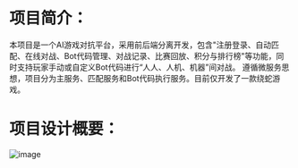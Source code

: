 # 项目简介：
本项目是一个AI游戏对抗平台，采用前后端分离开发，包含"注册登录、自动匹配、在线对战、Bot代码管理、对战记录、比赛回放、积分与排行榜"等功能，同时支持玩家手动或自定义Bot代码进行“人人、人机、机器”间对战。
遵循微服务思想，项目分为主服务、匹配服务和Bot代码执行服务。目前仅开发了一款绕蛇游戏。

# 项目设计概要：
![image](https://github.com/scoxty/Kob/assets/95528203/9d3c99a6-7119-407e-a487-a34aaf88765a)
